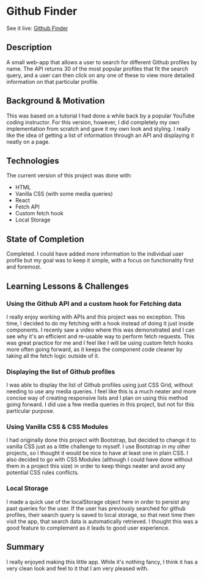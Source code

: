 # Github Finder

See it live: [Github Finder](https://jocular-cajeta-526f29.netlify.app/)

## Description
A small web-app that allows a user to search for different Github profiles by name. The API returns 30 of the most popular profiles that fit the search query, and a user can then click on any one of these to view more detailed information on that particular profile.

## Background & Motivation
This was based on a tutorial I had done a while back by a popular YouTube coding instructor. For this version, however, I did completely my own implementation from scratch and gave it my own look and styling. I really like the idea of getting a list of information through an API and displaying it neatly on a page.

## Technologies
The current version of this project was done with:
* HTML
* Vanilla CSS (with some media queries)
* React
* Fetch API
* Custom fetch hook
* Local Storage

## State of Completion
Completed. I could have added more information to the individual user profile but my goal was to keep it simple, with a focus on functionality first and foremost.

## Learning Lessons & Challenges
### Using the Github API and a custom hook for Fetching data
I really enjoy working with APIs and this project was no exception. This time, I decided to do my fetching with a hook instead of doing it just inside components. I recenly saw a video where this was demonstrated and I can see why it's an efficient and re-usable way to perform fetch requests. This was great practice for me and I feel like I will be using custom fetch hooks more often going forward, as it keeps the component code cleaner by taking all the fetch logic outside of it.

### Displaying the list of Github profiles
I was able to display the list of Github profiles using just CSS Grid, without needing to use any media queries. I feel like this is a much neater and more concise way of creating responsive lists and I plan on using this method going forward. I did use a few media queries in this project, but not for this particular purpose.

### Using Vanilla CSS & CSS Modules
I had originally done this project with Bootstrap, but decided to change it to vanilla CSS just as a little challenge to myself. I use Bootstrap in my other projects, so I thought it would be nice to have at least one in plain CSS. I also decided to go with CSS Modules (although I could have done without them in a project this size) in order to keep things neater and avoid any potential CSS rules conflicts.

### Local Storage
I made a quick use of the localStorage object here in order to persist any past queries for the user. If the user has previously searched for github profiles, their search query is saved to local storage, so that next time then visit the app, that search data is automatically retrieved. I thought this was a good feature to complement as it leads to good user experience.

## Summary
I really enjoyed making this little app. While it's nothing fancy, I think it has a very clean look and feel to it that I am very pleased with.




